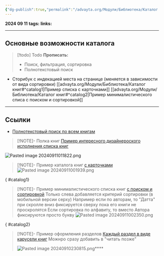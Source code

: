 ```yaml
---
{"dg-publish":true,"permalink":"/advayta.org/Модули/Библиотека/Каталог книг/"}
---
```


**2024 09 11**
**tags:**
**links:** 

---
## Основные возможности каталога


> [!todo] Todo
> **Прописать:**
>- Поиск, фильтрация, сортировка
>- Полнотекстовый поиск

 - Сторибук с индекацией места на странице (меняется в зависимости от вида сортировки)
[[advayta.org/Модули/Библиотека/Каталог книг#^catalog1\|Пример списка с карточками]]
[[advayta.org/Модули/Библиотека/Каталог книг#^catalog2\|Пример минималистического списа с поиском и сортировкой]]

---
## Ссылки

- [Полнотекстовый поиск по всем книгам](https://shazam.knigogid.ru/)

> [!NOTE]- Полка книг
>[Пример интересного дизайнероского исполнения списка книг](https://polka.academy/)
>
![Pasted image 20240911011822.png](/img/user/data/Pasted%20image%2020240911011822.png)

> [!NOTE]- Пример каталога книг
> [с карточками](https://mybook.ru/catalog/books/free/)
> ![Pasted image 20240911001939.png](/img/user/data/Pasted%20image%2020240911001939.png) 
>
{ #catalog1}


> [!NOTE]- Пример минималистического списка книг
> [с поиском и сортировкой](https://polka.academy/books)
> Только слева добавляется критерий сортировки (в мобильной версии серху) 
> Например если по авторам, то "Датта" при скролле вниз фиксируется сверху пока его книги не проскролятся
> Если сортировка по алфавиту, то вместо Автора фиксируются просто букву
> ![Pasted image 20240911002350.png](/img/user/data/Pasted%20image%2020240911002350.png)
>
{ #catalog2}


> [!NOTE]- Пример оформления разделов
> [Каждый раздел в виде карусели книг](https://knigogid.ru/)
> Можнро сразу добавить в "читать позже"
> 
> ![Pasted image 20240910230815.png](/img/user/data/Pasted%20image%2020240910230815.png)****